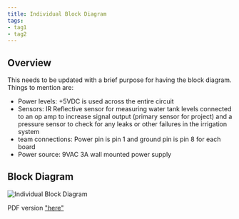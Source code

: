 ```yaml
---
title: Individual Block Diagram
tags:
- tag1
- tag2
---
```


## Overview
This needs to be updated with a brief purpose for having the block diagram.
Things to mention are:
* Power levels: +5VDC is used across the entire circuit
* Sensors: IR Reflective sensor for measuring water tank levels connected to an op amp to increase signal output (primary sensor for project) and a pressure sensor to check for any leaks or other failures in the irrigation system 
* team connections: Power pin is pin 1 and ground pin is pin 8 for each board
* Power source: 9VAC 3A wall mounted power supply

## Block Diagram 

![Individual Block Diagram ](https://github.com/user-attachments/assets/ff4512bf-494d-4d0c-8d3b-b573a8e882b0)

PDF version ["here"](https://github.com/user-attachments/files/23138731/EGR304_individualblockdiagram.drawio.pdf)
